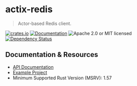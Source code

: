 # actix-redis

> Actor-based Redis client.

[![crates.io](https://img.shields.io/crates/v/actix-redis?label=latest)](https://crates.io/crates/actix-redis)
[![Documentation](https://docs.rs/actix-redis/badge.svg?version=0.13.0)](https://docs.rs/actix-redis/0.13.0)
![Apache 2.0 or MIT licensed](https://img.shields.io/crates/l/actix-redis)
[![Dependency Status](https://deps.rs/crate/actix-redis/0.13.0/status.svg)](https://deps.rs/crate/actix-redis/0.13.0)

## Documentation & Resources

- [API Documentation](https://docs.rs/actix-redis)
- [Example Project](https://github.com/actix/examples/tree/master/auth/redis-session)
- Minimum Supported Rust Version (MSRV): 1.57
